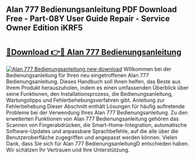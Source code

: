 ## Alan 777 Bedienungsanleitung PDF Download Free - Part-08Y User Guide Repair - Service Owner Edition iKRF5

# <h2><a href="http://df3ax1u.blite.top/?on=Alan+777+Bedienungsanleitung">🔗Download 👉🔴 Alan 777 Bedienungsanleitung</a></h2>

[![Alan 777 Bedienungsanleitung new download](https://i.imgur.com/lujVjoI.png)](http://df3ax1u.blite.top/?on=Alan+777+Bedienungsanleitung)
Willkommen bei der Bedienungsanleitung für Ihren neu eingetroffenen Alan 777 Bedienungsanleitung. Dieses Handbuch soll Ihnen helfen, das Beste aus Ihrem Produkt herauszuholen, indem es einen umfassenden Überblick über seine Funktionen, den Installationsprozess, die Bedienungsanleitung, Wartungstipps und Fehlerbehebungsverfahren gibt. Anleitung zur Fehlerbehebung Dieser Abschnitt enthält Lösungen für häufig auftretende Probleme bei der Verwendung Ihres Alan 777 Bedienungsanleitung. Zu den erweiterten Funktionen von Alan 777 Bedienungsanleitung gehören das Scannen von Fingerabdrücken, die Smart-Home-Integration, automatische Software-Updates und anpassbare Sprachbefehle, auf die alle über die Benutzeroberfläche zugegriffen und angepasst werden können. Vielen Dank, dass Sie sich für Alan 777 BedienungsanleitungD entschieden haben. Wir schätzen Ihr Vertrauen und Ihre Unterstützung.
